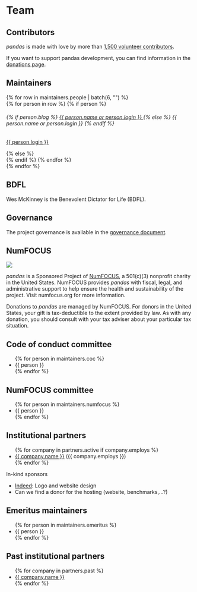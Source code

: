 # Team

## Contributors

_pandas_ is made with love by more than [1,500 volunteer contributors](https://github.com/pandas-dev/pandas/graphs/contributors).

If you want to support pandas development, you can find information in the [donations page](../donate.html).

## Maintainers

<div class="row maintainers">
    {% for row in maintainers.people | batch(6, "") %}
        <div class="card-group maintainers">
            {% for person in row %}
                {% if person %}
                    <div class="card">
                        <img class="card-img-top" alt="" src="{{ person.avatar_url }}"/>
                        <div class="card-body">
                            <h6 class="card-title">
                                {% if person.blog %}
                                    <a href="{{ person.blog }}">
                                        {{ person.name or person.login }}
                                    </a>
                                {% else %}
                                    {{ person.name or person.login }}
                                {% endif %}
                            </h6>
                            <p class="card-text small"><a href="{{ person.html_url }}">{{ person.login }}</a></p>
                        </div>
                    </div>
                {% else %}
                    <div class="card border-0"></div>
                {% endif %}
            {% endfor %}
        </div>
    {% endfor %}
</div>

## BDFL

Wes McKinney is the Benevolent Dictator for Life (BDFL).

## Governance

The project governance is available in the [governance document](governance.html).

## NumFOCUS

![](https://numfocus.org/wp-content/uploads/2018/01/optNumFocus_LRG.png)

_pandas_ is a Sponsored Project of [NumFOCUS](https://numfocus.org/), a 501(c)(3) nonprofit charity in the United States.
NumFOCUS provides _pandas_ with fiscal, legal, and administrative support to help ensure the
health and sustainability of the project. Visit numfocus.org for more information.

Donations to _pandas_ are managed by NumFOCUS. For donors in the United States, your gift is tax-deductible
to the extent provided by law. As with any donation, you should consult with your tax adviser about your particular tax situation.

## Code of conduct committee

<ul>
    {% for person in maintainers.coc %}
        <li>{{ person }}</li>
    {% endfor %}
</ul>

## NumFOCUS committee

<ul>
    {% for person in maintainers.numfocus %}
        <li>{{ person }}</li>
    {% endfor %}
</ul>

## Institutional partners

<ul>
    {% for company in partners.active if company.employs %}
        <li><a href="{{ company.url }}">{{ company.name }}</a> ({{ company.employs }})</li>
    {% endfor %}
</ul>

In-kind sponsors

- [Indeed](https://opensource.indeedeng.io/): Logo and website design
- Can we find a donor for the hosting (website, benchmarks,...?)

## Emeritus maintainers

<ul>
    {% for person in maintainers.emeritus %}
        <li>{{ person }}</li>
    {% endfor %}
</ul>

## Past institutional partners

<ul>
    {% for company in partners.past %}
        <li><a href="{{ company.url }}">{{ company.name }}</a></li>
    {% endfor %}
</ul>
